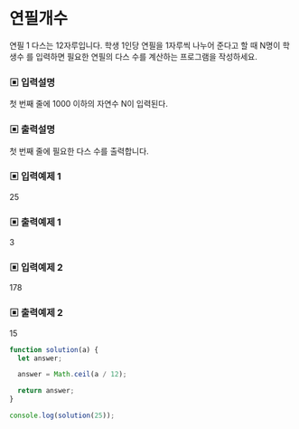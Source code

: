 # 연필개수

연필 1 다스는 12자루입니다. 학생 1인당 연필을 1자루씩 나누어 준다고 할 때 N명이 학생수 를 입력하면 필요한 연필의 다스 수를 계산하는 프로그램을 작성하세요.

### ▣ 입력설명

첫 번째 줄에 1000 이하의 자연수 N이 입력된다.

### ▣ 출력설명

첫 번째 줄에 필요한 다스 수를 출력합니다.

### ▣ 입력예제 1

25

### ▣ 출력예제 1

3

### ▣ 입력예제 2

178

### ▣ 출력예제 2

15

```javascript
function solution(a) {
  let answer;

  answer = Math.ceil(a / 12);

  return answer;
}

console.log(solution(25));
```

